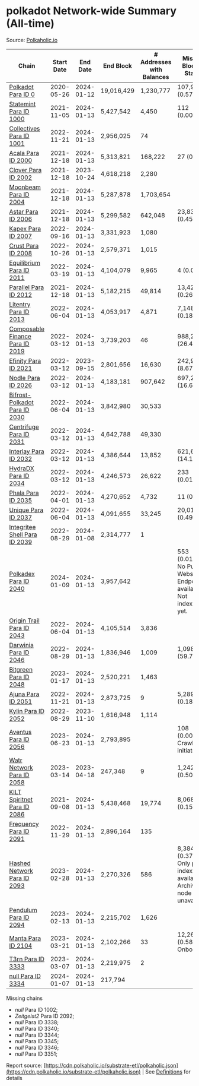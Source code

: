 # polkadot Network-wide Summary (All-time)

Source: [Polkaholic.io](https://polkaholic.io)


| Chain            | Start Date | End Date | End Block | # Addresses with Balances | Missing Blocks / Status |
| ---------------- | ---------- | ---------| --------- | ------------------------- | ----------------------- |
| [Polkadot Para ID 0](/polkadot/0-polkadot) | 2020-05-26 | 2024-01-12 | 19,016,429 |  1,230,777 | 107,994 (0.57%)  |
| [Statemint Para ID 1000](/polkadot/1000-statemint) | 2021-11-05 | 2024-01-13 | 5,427,542 |  4,450 | 112 (0.00%)  |
| [Collectives Para ID 1001](/polkadot/1001-collectives) | 2022-11-21 | 2024-01-13 | 2,956,025 |  74 |    |
| [Acala Para ID 2000](/polkadot/2000-acala) | 2021-12-18 | 2024-01-13 | 5,313,821 |  168,222 | 27 (0.00%)  |
| [Clover Para ID 2002](/polkadot/2002-clover) | 2021-12-18 | 2023-10-24 | 4,618,218 |  2,280 |    |
| [Moonbeam Para ID 2004](/polkadot/2004-moonbeam) | 2021-12-18 | 2024-01-13 | 5,287,878 |  1,703,654 |    |
| [Astar Para ID 2006](/polkadot/2006-astar) | 2021-12-18 | 2024-01-13 | 5,299,582 |  642,048 | 23,837 (0.45%)  |
| [Kapex Para ID 2007](/polkadot/2007-kapex) | 2022-09-16 | 2024-01-13 | 3,331,923 |  1,080 |    |
| [Crust Para ID 2008](/polkadot/2008-crust) | 2022-10-26 | 2024-01-13 | 2,579,371 |  1,015 |    |
| [Equilibrium Para ID 2011](/polkadot/2011-equilibrium) | 2022-03-19 | 2024-01-13 | 4,104,079 |  9,965 | 4 (0.00%)  |
| [Parallel Para ID 2012](/polkadot/2012-parallel) | 2021-12-18 | 2024-01-13 | 5,182,215 |  49,814 | 13,423 (0.26%)  |
| [Litentry Para ID 2013](/polkadot/2013-litentry) | 2022-06-04 | 2024-01-13 | 4,053,917 |  4,871 | 7,148 (0.18%)  |
| [Composable Finance Para ID 2019](/polkadot/2019-composable) | 2022-03-12 | 2024-01-13 | 3,739,203 |  46 | 988,228 (26.43%)  |
| [Efinity Para ID 2021](/polkadot/2021-efinity) | 2022-03-12 | 2023-09-15 | 2,801,656 |  16,630 | 242,949 (8.67%)  |
| [Nodle Para ID 2026](/polkadot/2026-nodle) | 2022-03-12 | 2024-01-13 | 4,183,181 |  907,642 | 697,249 (16.67%)  |
| [Bifrost-Polkadot Para ID 2030](/polkadot/2030-bifrost-dot) | 2022-06-04 | 2024-01-13 | 3,842,980 |  30,533 |    |
| [Centrifuge Para ID 2031](/polkadot/2031-centrifuge) | 2022-03-12 | 2024-01-13 | 4,642,788 |  49,330 |    |
| [Interlay Para ID 2032](/polkadot/2032-interlay) | 2022-03-12 | 2024-01-13 | 4,386,644 |  13,852 | 621,626 (14.17%)  |
| [HydraDX Para ID 2034](/polkadot/2034-hydradx) | 2022-03-12 | 2024-01-13 | 4,246,573 |  26,622 | 233 (0.01%)  |
| [Phala Para ID 2035](/polkadot/2035-phala) | 2022-04-01 | 2024-01-13 | 4,270,652 |  4,732 | 11 (0.00%)  |
| [Unique Para ID 2037](/polkadot/2037-unique) | 2022-06-04 | 2024-01-13 | 4,091,655 |  33,245 | 20,019 (0.49%)  |
| [Integritee Shell Para ID 2039](/polkadot/2039-integritee-shell) | 2022-08-29 | 2024-01-08 | 2,314,777 |  1 |    |
| [Polkadex Para ID 2040](/polkadot/2040-polkadex) | 2024-01-09 | 2024-01-13 | 3,957,642 |   | 553 (0.01%) No Public Websocket Endpoint available: Not indexing yet. |
| [Origin Trail Para ID 2043](/polkadot/2043-origintrail) | 2022-06-04 | 2024-01-13 | 4,105,514 |  3,836 |    |
| [Darwinia Para ID 2046](/polkadot/2046-darwinia) | 2022-08-29 | 2024-01-13 | 1,836,946 |  1,009 | 1,098,047 (59.78%)  |
| [Bitgreen Para ID 2048](/polkadot/2048-bitgreen) | 2023-01-17 | 2024-01-13 | 2,520,221 |  1,463 |    |
| [Ajuna Para ID 2051](/polkadot/2051-ajuna) | 2022-11-21 | 2024-01-13 | 2,873,725 |  9 | 5,289 (0.18%)  |
| [Kylin Para ID 2052](/polkadot/2052-kylin) | 2022-08-29 | 2023-11-10 | 1,616,948 |  1,114 |    |
| [Aventus Para ID 2056](/polkadot/2056-aventus) | 2023-06-23 | 2024-01-13 | 2,793,895 |   | 108 (0.00%) Crawling initiated |
| [Watr Network Para ID 2058](/polkadot/2058-watr) | 2023-03-14 | 2023-04-18 | 247,348 |  9 | 1,242 (0.50%)  |
| [KILT Spiritnet Para ID 2086](/polkadot/2086-kilt) | 2021-09-08 | 2024-01-13 | 5,438,468 |  19,774 | 8,068 (0.15%)  |
| [Frequency Para ID 2091](/polkadot/2091-frequency) | 2022-11-29 | 2024-01-13 | 2,896,164 |  135 |    |
| [Hashed Network Para ID 2093](/polkadot/2093-hashed) | 2023-02-28 | 2024-01-13 | 2,270,326 |  586 | 8,384 (0.37%) Only partial index available: Archive node unavailable |
| [Pendulum Para ID 2094](/polkadot/2094-pendulum) | 2023-02-13 | 2024-01-13 | 2,215,702 |  1,626 |    |
| [Manta Para ID 2104](/polkadot/2104-manta) | 2023-03-21 | 2024-01-13 | 2,102,266 |  33 | 12,262 (0.58%) Onboarding |
| [T3rn Para ID 3333](/polkadot/3333-t3rn) | 2023-03-07 | 2024-01-13 | 2,219,975 |  2 |    |
| [null Para ID 3334](/polkadot/3334-polkadot-onboarding-3334) | 2024-01-07 | 2024-01-13 | 217,794 |   |    |

Missing chains


* *null* Para ID 1002; 
* *Zeitgeist2* Para ID 2092; 
* *null* Para ID 3338; 
* *null* Para ID 3340; 
* *null* Para ID 3344; 
* *null* Para ID 3345; 
* *null* Para ID 3346; 
* *null* Para ID 3351; 

Report source: [https://cdn.polkaholic.io/substrate-etl/polkaholic.json](https://cdn.polkaholic.io/substrate-etl/polkaholic.json) | See [Definitions](/DEFINITIONS.md) for details
